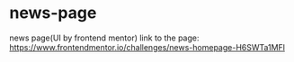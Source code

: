 # news-page
news page(UI by frontend mentor)
link to the page: https://www.frontendmentor.io/challenges/news-homepage-H6SWTa1MFl
